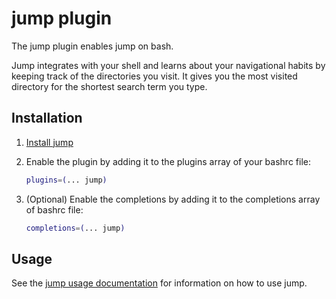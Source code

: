 # jump plugin

The jump plugin enables jump on bash.

Jump integrates with your shell and learns about your navigational habits by
keeping track of the directories you visit. It gives you the most visited
directory for the shortest search term you type.

## Installation

1. [Install jump](https://github.com/gsamokovarov/jump?tab=readme-ov-file#installation)

2. Enable the plugin by adding it to the plugins array of your bashrc file:

    ```bash
    plugins=(... jump)
    ```

3. (Optional) Enable the completions by adding it to the completions array of
   bashrc file:

    ```bash
    completions=(... jump)
    ```

## Usage

See the [jump usage documentation](https://github.com/gsamokovarov/jump?tab=readme-ov-file#usage)
for information on how to use jump.
